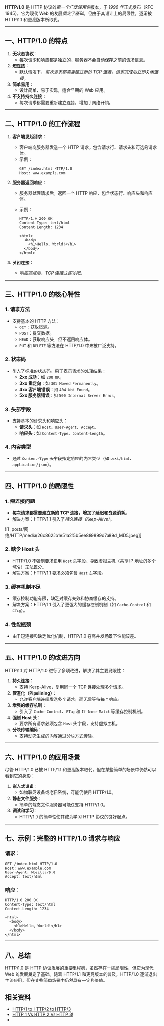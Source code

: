 **HTTP/1.0** 是 HTTP 协议的*第一个广泛使用的*版本，于 *1996 年*正式发布（RFC 1945）。它为现代 Web 的发展*奠定了基础*，但由于其设计上的局限性，逐渐被 HTTP/1.1 和更高版本所取代。

---

## **一、HTTP/1.0 的特点**

1. **无状态协议**：
   - 每次请求和响应都是独立的，服务器不会自动保存之前的请求信息。
2. **短连接**：
   - 默认情况下，_每次请求都需要建立新的 TCP 连接，请求完成后立即关闭连接_。
3. **简单易用**：
   - 设计简单，易于实现，适合早期的 Web 应用。
4. **不支持持久连接**：
   - 每次请求都需要重新建立连接，增加了网络开销。

---

## **二、HTTP/1.0 的工作流程**

1. **客户端发起请求**：
   - 客户端向服务器发送一个 HTTP 请求，包含请求行、请求头和可选的请求体。
   - 示例：
     ```
     GET /index.html HTTP/1.0
     Host: www.example.com
     ```
2. **服务器返回响应**：

   - 服务器处理请求后，返回一个 HTTP 响应，包含状态行、响应头和响应体。
   - 示例：

     ```
     HTTP/1.0 200 OK
     Content-Type: text/html
     Content-Length: 1234

     <html>
       <body>
         <h1>Hello, World!</h1>
       </body>
     </html>
     ```

3. **关闭连接**：
   - *响应完成后，TCP 连接立即关闭*。

---

## **三、HTTP/1.0 的核心特性**

### 1. **请求方法**

- 支持基本的 HTTP 方法：
  - `GET`：获取资源。
  - `POST`：提交数据。
  - `HEAD`：获取响应头，但不返回响应体。
  - `PUT` 和 `DELETE` 等方法在 HTTP/1.0 中未被广泛支持。

### 2. **状态码**

- 引入了标准的状态码，用于表示请求的处理结果：
  - **2xx 成功**：如 `200 OK`。
  - **3xx 重定向**：如 `301 Moved Permanently`。
  - **4xx 客户端错误**：如 `404 Not Found`。
  - **5xx 服务器错误**：如 `500 Internal Server Error`。

### 3. **头部字段**

- 支持基本的请求头和响应头：
  - **请求头**：如 `Host`、`User-Agent`、`Accept`。
  - **响应头**：如 `Content-Type`、`Content-Length`。

### 4. **内容类型**

- 通过 `Content-Type` 头字段指定响应的内容类型（如 `text/html`、`application/json`）。

---

## 四、HTTP/1.0 的局限性

### 1. 短连接问题

- **每次请求都需要建立新的 TCP 连接，增加了延迟和资源消耗**。
- 解决方案：HTTP/1.1 引入了*持久连接（Keep-Alive）*。

![[_posts/网络/HTTP/media/26c8625b1e51a215b5ee889899d7a89d_MD5.jpeg]]

### 2. 缺少 Host 头

- HTTP/1.0 不强制要求使用 `Host` 头字段，导致虚拟主机（共享 IP 地址的多个域名）无法区分。
- 解决方案：HTTP/1.1 要求必须包含 `Host` 头字段。

### 3. 缓存机制不足

- 缓存控制功能有限，缺乏对缓存失效和协商缓存的支持。
- 解决方案：HTTP/1.1 引入了更强大的缓存控制机制（如 `Cache-Control` 和 `ETag`）。

### 4. 性能瓶颈

- 由于短连接和缺乏优化机制，HTTP/1.0 在高并发场景下性能较差。

---

## 五、HTTP/1.0 的改进方向

HTTP/1.1 对 HTTP/1.0 进行了多项改进，解决了其主要局限性：

1. **持久连接**：
   - 支持 Keep-Alive，复用同一个 TCP 连接处理多个请求。
2. **管道化（Pipelining）**：
   - 允许客户端连续发送多个请求，而无需等待每个响应。
3. **增强的缓存机制**：
   - 引入了 `Cache-Control`、`ETag` 和 `If-None-Match` 等缓存控制机制。
4. **强制 Host 头**：
   - 要求所有请求必须包含 `Host` 头字段，支持虚拟主机。
5. **分块传输编码**：
   - 支持动态生成的内容通过分块方式传输。

---

## **六、HTTP/1.0 的应用场景**

尽管 HTTP/1.0 已被 HTTP/1.1 和更高版本取代，但在某些简单的场景中仍然可以看到它的身影：

1. **嵌入式设备**：
   - 如物联网设备或老旧系统，可能仍使用 HTTP/1.0。
2. **静态文件服务**：
   - 简单的静态文件服务器可能仅支持 HTTP/1.0。
3. **调试和学习**：
   - HTTP/1.0 的简单性使其成为学习 HTTP 协议的良好起点。

---

## **七、示例：完整的 HTTP/1.0 请求与响应**

### 请求：

```
GET /index.html HTTP/1.0
Host: www.example.com
User-Agent: Mozilla/5.0
Accept: text/html
```

### 响应：

```
HTTP/1.0 200 OK
Content-Type: text/html
Content-Length: 1234

<html>
  <body>
    <h1>Hello, World!</h1>
  </body>
</html>
```

---

## **八、总结**

HTTP/1.0 是 HTTP 协议发展的重要里程碑，虽然存在一些局限性，但它为现代 Web 的发展奠定了基础。随着 HTTP/1.1 和更高版本的普及，HTTP/1.0 逐渐退出主流应用，但在某些简单场景中仍然具有一定的价值。

## 相关资料
- [HTTP/1 to HTTP/2 to HTTP/3](https://youtu.be/a-sBfyiXysI?si=lvH1QCawKRc-c5vo)
- [HTTP 1 Vs HTTP 2 Vs HTTP 3!](https://youtu.be/UMwQjFzTQXw?si=_nrvPzQ5QPgpQl58)
- 